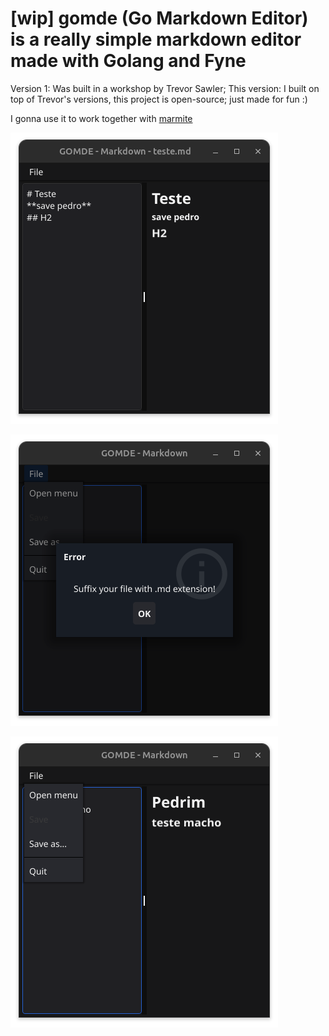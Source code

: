 #  [wip] gomde (Go Markdown Editor) is a really simple markdown editor made with Golang and Fyne

Version 1: Was built in a workshop by Trevor Sawler; 
This version: I built on top of Trevor's versions, this project is open-source; just made for fun :)

I gonna use it to work together with [marmite](https://github.com/rochacbruno/marmite)

![savePedro](https://raw.githubusercontent.com/brunobarros2093/gomde/refs/heads/main/prints/savePedro.png)

![Suffix](prints/prints.png)

![Menu](prints/menu.png)
